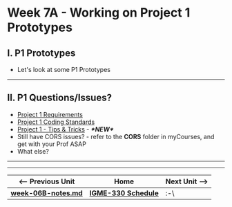 # Week 7A - Working on Project 1 Prototypes

## I. P1 Prototypes

- Let's look at some P1 Prototypes

<hr>

## II. P1 Questions/Issues?

- [Project 1 Requirements](project-1.md)
- [Project 1 Coding Standards](code-style.md)
- [Project 1 - Tips & Tricks](../projects/p1-tips.md) - ***\*NEW\****
- Still have CORS issues? - refer to the **CORS** folder in myCourses, and get with your Prof ASAP
- What else?

<hr><hr>


| <-- Previous Unit | Home | Next Unit -->
| --- | --- | --- 
| [**week-06B-notes.md**](week-06B-notes.md)     |  [**IGME-330 Schedule**](../schedule.md) | :-\
